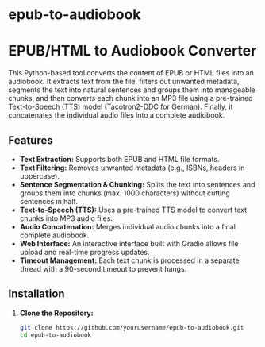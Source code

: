 # epub-to-audiobook

# EPUB/HTML to Audiobook Converter

This Python-based tool converts the content of EPUB or HTML files into an audiobook. It extracts text from the file, filters out unwanted metadata, segments the text into natural sentences and groups them into manageable chunks, and then converts each chunk into an MP3 file using a pre-trained Text-to-Speech (TTS) model (Tacotron2-DDC for German). Finally, it concatenates the individual audio files into a complete audiobook.

## Features

- **Text Extraction:** Supports both EPUB and HTML file formats.
- **Text Filtering:** Removes unwanted metadata (e.g., ISBNs, headers in uppercase).
- **Sentence Segmentation & Chunking:** Splits the text into sentences and groups them into chunks (max. 1000 characters) without cutting sentences in half.
- **Text-to-Speech (TTS):** Uses a pre-trained TTS model to convert text chunks into MP3 audio files.
- **Audio Concatenation:** Merges individual audio chunks into a final complete audiobook.
- **Web Interface:** An interactive interface built with Gradio allows file upload and real-time progress updates.
- **Timeout Management:** Each text chunk is processed in a separate thread with a 90-second timeout to prevent hangs.

## Installation

1. **Clone the Repository:**
   ```bash
   git clone https://github.com/yourusername/epub-to-audiobook.git
   cd epub-to-audiobook
